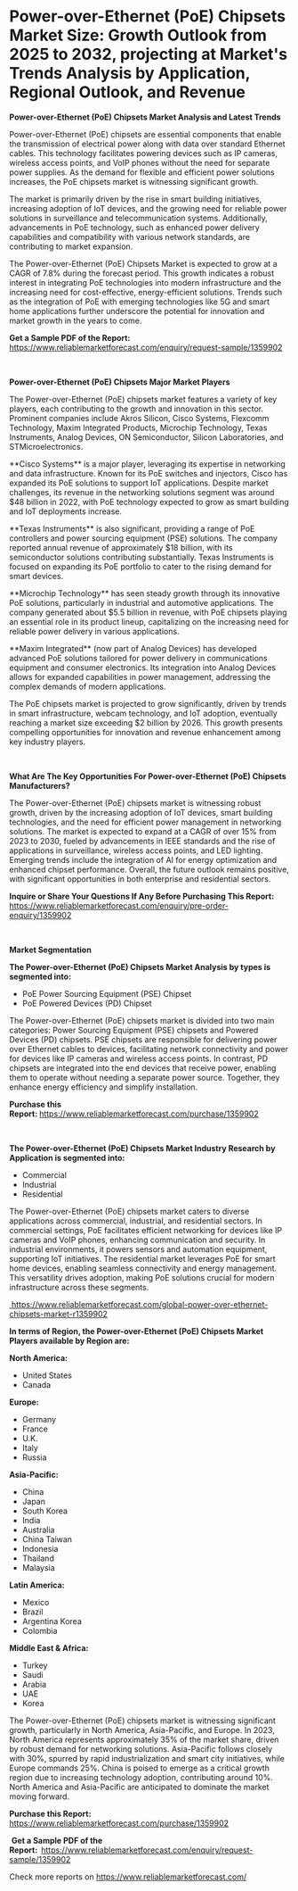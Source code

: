 <p><h1>Power-over-Ethernet (PoE) Chipsets Market Size: Growth Outlook from 2025 to 2032, projecting at Market's Trends Analysis by Application, Regional Outlook, and Revenue</h1></p><p><strong>Power-over-Ethernet (PoE) Chipsets Market Analysis and Latest Trends</strong></p>
<p><p>Power-over-Ethernet (PoE) chipsets are essential components that enable the transmission of electrical power along with data over standard Ethernet cables. This technology facilitates powering devices such as IP cameras, wireless access points, and VoIP phones without the need for separate power supplies. As the demand for flexible and efficient power solutions increases, the PoE chipsets market is witnessing significant growth. </p><p>The market is primarily driven by the rise in smart building initiatives, increasing adoption of IoT devices, and the growing need for reliable power solutions in surveillance and telecommunication systems. Additionally, advancements in PoE technology, such as enhanced power delivery capabilities and compatibility with various network standards, are contributing to market expansion. </p><p>The Power-over-Ethernet (PoE) Chipsets Market is expected to grow at a CAGR of 7.8% during the forecast period. This growth indicates a robust interest in integrating PoE technologies into modern infrastructure and the increasing need for cost-effective, energy-efficient solutions. Trends such as the integration of PoE with emerging technologies like 5G and smart home applications further underscore the potential for innovation and market growth in the years to come.</p></p>
<p><strong>Get a Sample PDF of the Report:&nbsp;</strong> <a href="https://www.reliablemarketforecast.com/enquiry/request-sample/1359902?utm_campaign=2413&utm_medium=2&utm_source=Github&utm_content=ia&utm_term=11032025&utm_id=power-over-ethernet-poe-chipsets">https://www.reliablemarketforecast.com/enquiry/request-sample/1359902</a></p>
<p>&nbsp;</p>
<p><strong>Power-over-Ethernet (PoE) Chipsets Major Market Players</strong></p>
<p><p>The Power-over-Ethernet (PoE) chipsets market features a variety of key players, each contributing to the growth and innovation in this sector. Prominent companies include Akros Silicon, Cisco Systems, Flexcomm Technology, Maxim Integrated Products, Microchip Technology, Texas Instruments, Analog Devices, ON Semiconductor, Silicon Laboratories, and STMicroelectronics.</p><p>**Cisco Systems** is a major player, leveraging its expertise in networking and data infrastructure. Known for its PoE switches and injectors, Cisco has expanded its PoE solutions to support IoT applications. Despite market challenges, its revenue in the networking solutions segment was around $48 billion in 2022, with PoE technology expected to grow as smart building and IoT deployments increase.</p><p>**Texas Instruments** is also significant, providing a range of PoE controllers and power sourcing equipment (PSE) solutions. The company reported annual revenue of approximately $18 billion, with its semiconductor solutions contributing substantially. Texas Instruments is focused on expanding its PoE portfolio to cater to the rising demand for smart devices.</p><p>**Microchip Technology** has seen steady growth through its innovative PoE solutions, particularly in industrial and automotive applications. The company generated about $5.5 billion in revenue, with PoE chipsets playing an essential role in its product lineup, capitalizing on the increasing need for reliable power delivery in various applications.</p><p>**Maxim Integrated** (now part of Analog Devices) has developed advanced PoE solutions tailored for power delivery in communications equipment and consumer electronics. Its integration into Analog Devices allows for expanded capabilities in power management, addressing the complex demands of modern applications.</p><p>The PoE chipsets market is projected to grow significantly, driven by trends in smart infrastructure, webcam technology, and IoT adoption, eventually reaching a market size exceeding $2 billion by 2026. This growth presents compelling opportunities for innovation and revenue enhancement among key industry players.</p></p>
<p>&nbsp;</p>
<p><strong>What Are The Key Opportunities For Power-over-Ethernet (PoE) Chipsets Manufacturers?</strong></p>
<p><p>The Power-over-Ethernet (PoE) chipsets market is witnessing robust growth, driven by the increasing adoption of IoT devices, smart building technologies, and the need for efficient power management in networking solutions. The market is expected to expand at a CAGR of over 15% from 2023 to 2030, fueled by advancements in IEEE standards and the rise of applications in surveillance, wireless access points, and LED lighting. Emerging trends include the integration of AI for energy optimization and enhanced chipset performance. Overall, the future outlook remains positive, with significant opportunities in both enterprise and residential sectors.</p></p>
<p><strong>Inquire or Share Your Questions If Any Before Purchasing This Report:</strong> <a href="https://www.reliablemarketforecast.com/enquiry/pre-order-enquiry/1359902?utm_campaign=2413&utm_medium=2&utm_source=Github&utm_content=ia&utm_term=11032025&utm_id=power-over-ethernet-poe-chipsets">https://www.reliablemarketforecast.com/enquiry/pre-order-enquiry/1359902</a></p>
<p>&nbsp;</p>
<p><strong>Market Segmentation</strong></p>
<p><strong>The Power-over-Ethernet (PoE) Chipsets Market Analysis by types is segmented into:</strong></p>
<p><ul><li>PoE Power Sourcing Equipment (PSE) Chipset</li><li>PoE Powered Devices (PD) Chipset</li></ul></p>
<p><p>The Power-over-Ethernet (PoE) chipsets market is divided into two main categories: Power Sourcing Equipment (PSE) chipsets and Powered Devices (PD) chipsets. PSE chipsets are responsible for delivering power over Ethernet cables to devices, facilitating network connectivity and power for devices like IP cameras and wireless access points. In contrast, PD chipsets are integrated into the end devices that receive power, enabling them to operate without needing a separate power source. Together, they enhance energy efficiency and simplify installation.</p></p>
<p><strong>Purchase this Report:&nbsp;</strong><a href="https://www.reliablemarketforecast.com/purchase/1359902?utm_campaign=2413&utm_medium=2&utm_source=Github&utm_content=ia&utm_term=11032025&utm_id=power-over-ethernet-poe-chipsets">https://www.reliablemarketforecast.com/purchase/1359902</a></p>
<p>&nbsp;</p>
<p><strong>The Power-over-Ethernet (PoE) Chipsets Market Industry Research by Application is segmented into:</strong></p>
<p><ul><li>Commercial</li><li>Industrial</li><li>Residential</li></ul></p>
<p><p>The Power-over-Ethernet (PoE) chipsets market caters to diverse applications across commercial, industrial, and residential sectors. In commercial settings, PoE facilitates efficient networking for devices like IP cameras and VoIP phones, enhancing communication and security. In industrial environments, it powers sensors and automation equipment, supporting IoT initiatives. The residential market leverages PoE for smart home devices, enabling seamless connectivity and energy management. This versatility drives adoption, making PoE solutions crucial for modern infrastructure across these segments.</p></p>
<p><a href="https://www.reliablemarketforecast.com/global-power-over-ethernet-chipsets-market-r1359902?utm_campaign=2413&utm_medium=2&utm_source=Github&utm_content=ia&utm_term=11032025&utm_id=power-over-ethernet-poe-chipsets">&nbsp;https://www.reliablemarketforecast.com/global-power-over-ethernet-chipsets-market-r1359902</a></p>
<p><strong>In terms of Region, the Power-over-Ethernet (PoE) Chipsets Market Players available by Region are:</strong></p>
<p>
    <p> <strong> North America: </strong>
        <ul>
            <li>United States</li>
            <li>Canada</li>
        </ul>
        </p> 
    <p> <strong> Europe: </strong>
        <ul>
            <li>Germany</li>
            <li>France</li>
            <li>U.K.</li>
            <li>Italy</li>
            <li>Russia</li>
        </ul>
        </p> 
    <p> <strong> Asia-Pacific: </strong>
        <ul>
            <li>China</li>
            <li>Japan</li>
            <li>South Korea</li>
            <li>India</li>
            <li>Australia</li>
            <li>China Taiwan</li>
            <li>Indonesia</li>
            <li>Thailand</li>
            <li>Malaysia</li>
        </ul>
        </p> 
    <p> <strong> Latin America: </strong>
        <ul>
            <li>Mexico</li>
            <li>Brazil</li>
            <li>Argentina Korea</li>
            <li>Colombia</li>
        </ul>
        </p> 
    <p> <strong> Middle East & Africa: </strong>
        <ul>
            <li>Turkey</li>
            <li>Saudi</li>
            <li>Arabia</li>
            <li>UAE</li>
            <li>Korea</li>
        </ul>
    </p>
    </p>
<p><p>The Power-over-Ethernet (PoE) chipsets market is witnessing significant growth, particularly in North America, Asia-Pacific, and Europe. In 2023, North America represents approximately 35% of the market share, driven by robust demand for networking solutions. Asia-Pacific follows closely with 30%, spurred by rapid industrialization and smart city initiatives, while Europe commands 25%. China is poised to emerge as a critical growth region due to increasing technology adoption, contributing around 10%. North America and Asia-Pacific are anticipated to dominate the market moving forward.</p></p>
<p><strong>Purchase this Report: </strong><a href="https://www.reliablemarketforecast.com/purchase/1359902?utm_campaign=2413&utm_medium=2&utm_source=Github&utm_content=ia&utm_term=11032025&utm_id=power-over-ethernet-poe-chipsets">https://www.reliablemarketforecast.com/purchase/1359902</a></p>
<p>&nbsp;<strong>Get a Sample PDF of the Report:&nbsp;&nbsp;</strong><a href="https://www.reliablemarketforecast.com/enquiry/request-sample/1359902?utm_campaign=2413&utm_medium=2&utm_source=Github&utm_content=ia&utm_term=11032025&utm_id=power-over-ethernet-poe-chipsets">https://www.reliablemarketforecast.com/enquiry/request-sample/1359902</a></p>
<p><strong></strong></p>
<p>Check more reports on <a href="https://www.reliablemarketforecast.com/?utm_campaign=2413&utm_medium=2&utm_source=Github&utm_content=ia&utm_term=11032025&utm_id=power-over-ethernet-poe-chipsets">https://www.reliablemarketforecast.com/</a></p>